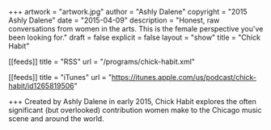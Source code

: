 +++
artwork = "artwork.jpg"
author = "Ashly Dalene"
copyright = "2015 Ashly Dalene"
date = "2015-04-09"
description = "Honest, raw conversations from women in the arts. This is the female perspective you've been looking for."
draft = false
explicit = false
layout = "show"
title = "Chick Habit"

[[feeds]]
  title = "RSS"
  url = "/programs/chick-habit.xml"

[[feeds]]
  title = "iTunes"
  url = "https://itunes.apple.com/us/podcast/chick-habit/id1265819506"

+++
Created by Ashly Dalene in early 2015, Chick Habit explores the often significant (but overlooked) contribution women make to the Chicago music scene and around the world.
